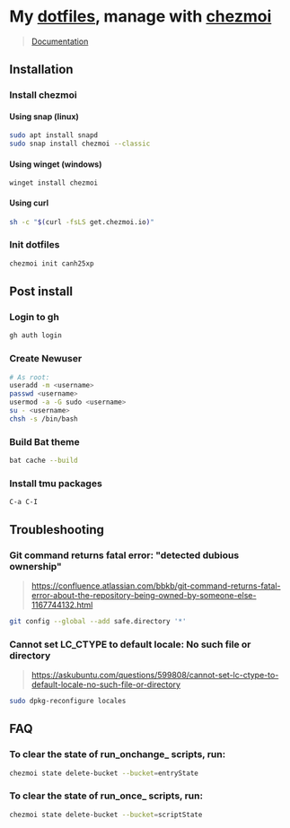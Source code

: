 # My [dotfiles](https://github.com/canh25xp/dotfiles), manage with [chezmoi](https://github.com/twpayne/chezmoi)
> [Documentation](https://www.chezmoi.io/)

## Installation

### Install chezmoi

#### Using snap (linux)
```sh
sudo apt install snapd
sudo snap install chezmoi --classic
```

#### Using winget (windows)
```pwsh
winget install chezmoi
```

#### Using curl
```bash
sh -c "$(curl -fsLS get.chezmoi.io)"
```

### Init dotfiles

```sh
chezmoi init canh25xp
```

## Post install

### Login to gh

```sh
gh auth login
```

### Create Newuser

```sh
# As root:
useradd -m <username>
passwd <username>
usermod -a -G sudo <username>
su - <username>
chsh -s /bin/bash
```

### Build Bat theme

```sh
bat cache --build
```

### Install tmu packages

`C-a C-I`

## Troubleshooting

### Git command returns fatal error: "detected dubious ownership"
> https://confluence.atlassian.com/bbkb/git-command-returns-fatal-error-about-the-repository-being-owned-by-someone-else-1167744132.html

```sh
git config --global --add safe.directory '*'
```

### Cannot set LC_CTYPE to default locale: No such file or directory
> https://askubuntu.com/questions/599808/cannot-set-lc-ctype-to-default-locale-no-such-file-or-directory

```sh
sudo dpkg-reconfigure locales
```

## FAQ


### To clear the state of run_onchange_ scripts, run:

```sh
chezmoi state delete-bucket --bucket=entryState
```

### To clear the state of run_once_ scripts, run:

```sh
chezmoi state delete-bucket --bucket=scriptState
```
